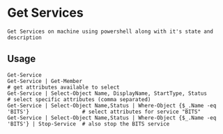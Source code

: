 # Get Services

    Get Services on machine using powershell along with it's state and description
    
## Usage

    Get-Service
    Get-Service | Get-Member                                                                    # get attributes available to select
    Get-Service | Select-Object Name, DisplayName, StartType, Status                            # select specific attributes (comma separated)
    Get-Service | Select-Object Name,Status | Where-Object {$_.Name -eq 'BITS'}                 # select attributes for service "BITS"
    Get-Service | Select-Object Name,Status | Where-Object {$_.Name -eq 'BITS'} | Stop-Service  # also stop the BITS service
